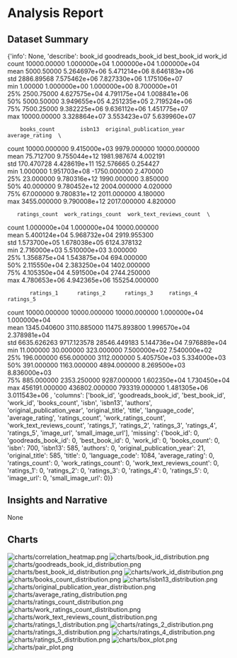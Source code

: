 # Analysis Report

## Dataset Summary
{'info': None, 'describe':            book_id  goodreads_book_id  best_book_id       work_id  \
count  10000.00000       1.000000e+04  1.000000e+04  1.000000e+04   
mean    5000.50000       5.264697e+06  5.471214e+06  8.646183e+06   
std     2886.89568       7.575462e+06  7.827330e+06  1.175106e+07   
min        1.00000       1.000000e+00  1.000000e+00  8.700000e+01   
25%     2500.75000       4.627575e+04  4.791175e+04  1.008841e+06   
50%     5000.50000       3.949655e+05  4.251235e+05  2.719524e+06   
75%     7500.25000       9.382225e+06  9.636112e+06  1.451775e+07   
max    10000.00000       3.328864e+07  3.553423e+07  5.639960e+07   

        books_count        isbn13  original_publication_year  average_rating  \
count  10000.000000  9.415000e+03                9979.000000    10000.000000   
mean      75.712700  9.755044e+12                1981.987674        4.002191   
std      170.470728  4.428619e+11                 152.576665        0.254427   
min        1.000000  1.951703e+08               -1750.000000        2.470000   
25%       23.000000  9.780316e+12                1990.000000        3.850000   
50%       40.000000  9.780452e+12                2004.000000        4.020000   
75%       67.000000  9.780831e+12                2011.000000        4.180000   
max     3455.000000  9.790008e+12                2017.000000        4.820000   

       ratings_count  work_ratings_count  work_text_reviews_count  \
count   1.000000e+04        1.000000e+04             10000.000000   
mean    5.400124e+04        5.968732e+04              2919.955300   
std     1.573700e+05        1.678038e+05              6124.378132   
min     2.716000e+03        5.510000e+03                 3.000000   
25%     1.356875e+04        1.543875e+04               694.000000   
50%     2.115550e+04        2.383250e+04              1402.000000   
75%     4.105350e+04        4.591500e+04              2744.250000   
max     4.780653e+06        4.942365e+06            155254.000000   

           ratings_1      ratings_2      ratings_3     ratings_4     ratings_5  
count   10000.000000   10000.000000   10000.000000  1.000000e+04  1.000000e+04  
mean     1345.040600    3110.885000   11475.893800  1.996570e+04  2.378981e+04  
std      6635.626263    9717.123578   28546.449183  5.144736e+04  7.976889e+04  
min        11.000000      30.000000     323.000000  7.500000e+02  7.540000e+02  
25%       196.000000     656.000000    3112.000000  5.405750e+03  5.334000e+03  
50%       391.000000    1163.000000    4894.000000  8.269500e+03  8.836000e+03  
75%       885.000000    2353.250000    9287.000000  1.602350e+04  1.730450e+04  
max    456191.000000  436802.000000  793319.000000  1.481305e+06  3.011543e+06  , 'columns': ['book_id', 'goodreads_book_id', 'best_book_id', 'work_id', 'books_count', 'isbn', 'isbn13', 'authors', 'original_publication_year', 'original_title', 'title', 'language_code', 'average_rating', 'ratings_count', 'work_ratings_count', 'work_text_reviews_count', 'ratings_1', 'ratings_2', 'ratings_3', 'ratings_4', 'ratings_5', 'image_url', 'small_image_url'], 'missing': {'book_id': 0, 'goodreads_book_id': 0, 'best_book_id': 0, 'work_id': 0, 'books_count': 0, 'isbn': 700, 'isbn13': 585, 'authors': 0, 'original_publication_year': 21, 'original_title': 585, 'title': 0, 'language_code': 1084, 'average_rating': 0, 'ratings_count': 0, 'work_ratings_count': 0, 'work_text_reviews_count': 0, 'ratings_1': 0, 'ratings_2': 0, 'ratings_3': 0, 'ratings_4': 0, 'ratings_5': 0, 'image_url': 0, 'small_image_url': 0}}

## Insights and Narrative
None

## Charts
![charts/correlation_heatmap.png](charts/correlation_heatmap.png)
![charts/book_id_distribution.png](charts/book_id_distribution.png)
![charts/goodreads_book_id_distribution.png](charts/goodreads_book_id_distribution.png)
![charts/best_book_id_distribution.png](charts/best_book_id_distribution.png)
![charts/work_id_distribution.png](charts/work_id_distribution.png)
![charts/books_count_distribution.png](charts/books_count_distribution.png)
![charts/isbn13_distribution.png](charts/isbn13_distribution.png)
![charts/original_publication_year_distribution.png](charts/original_publication_year_distribution.png)
![charts/average_rating_distribution.png](charts/average_rating_distribution.png)
![charts/ratings_count_distribution.png](charts/ratings_count_distribution.png)
![charts/work_ratings_count_distribution.png](charts/work_ratings_count_distribution.png)
![charts/work_text_reviews_count_distribution.png](charts/work_text_reviews_count_distribution.png)
![charts/ratings_1_distribution.png](charts/ratings_1_distribution.png)
![charts/ratings_2_distribution.png](charts/ratings_2_distribution.png)
![charts/ratings_3_distribution.png](charts/ratings_3_distribution.png)
![charts/ratings_4_distribution.png](charts/ratings_4_distribution.png)
![charts/ratings_5_distribution.png](charts/ratings_5_distribution.png)
![charts/box_plot.png](charts/box_plot.png)
![charts/pair_plot.png](charts/pair_plot.png)

